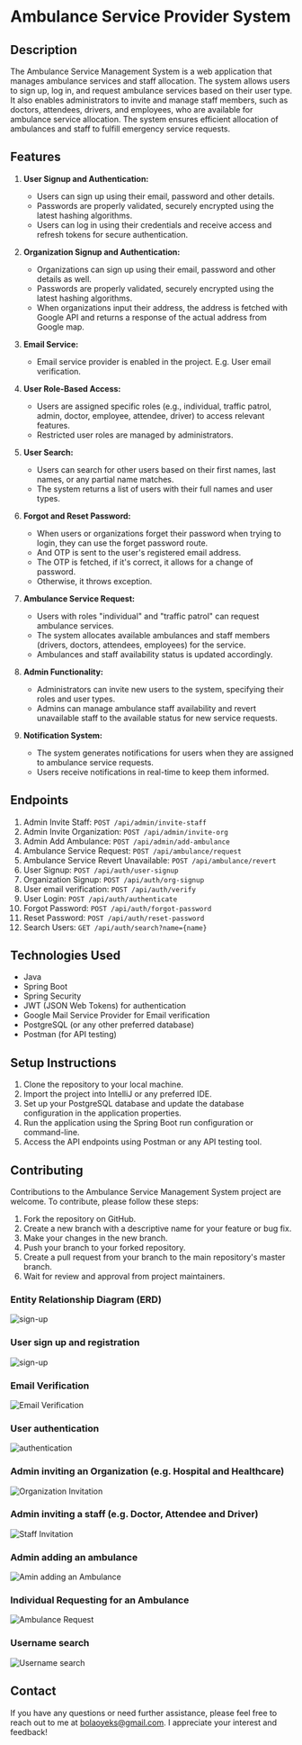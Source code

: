 # Ambulance Service Provider System

## Description

The Ambulance Service Management System is a web application that manages ambulance services and staff allocation. The system allows users to sign up, log in, and request ambulance services based on their user type. It also enables administrators to invite and manage staff members, such as doctors, attendees, drivers, and employees, who are available for ambulance service allocation. The system ensures efficient allocation of ambulances and staff to fulfill emergency service requests.

## Features

1. **User Signup and Authentication:**
    - Users can sign up using their email, password and other details.
    - Passwords are properly validated, securely encrypted using the latest hashing algorithms.
    - Users can log in using their credentials and receive access and refresh tokens for secure authentication.

2. **Organization Signup and Authentication:**
    - Organizations can sign up using their email, password and other details as well.
    - Passwords are properly validated, securely encrypted using the latest hashing algorithms.
    - When organizations input their address, the address is fetched with Google API and returns a response of the actual address from Google map.

3. **Email Service:**
    - Email service provider is enabled in the project. E.g. User email verification.

4. **User Role-Based Access:**
    - Users are assigned specific roles (e.g., individual, traffic patrol, admin, doctor, employee, attendee, driver) to access relevant features.
    - Restricted user roles are managed by administrators.

5. **User Search:**
    - Users can search for other users based on their first names, last names, or any partial name matches.
    - The system returns a list of users with their full names and user types.
   
6. **Forgot and Reset Password:**
    - When users or organizations forget their password when trying to login, they can use the forget password route.
    - And OTP is sent to the user's registered email address.
    - The OTP is fetched, if it's correct, it allows for a change of password.
    - Otherwise, it throws exception.
   
7. **Ambulance Service Request:**
    - Users with roles "individual" and "traffic patrol" can request ambulance services.
    - The system allocates available ambulances and staff members (drivers, doctors, attendees, employees) for the service.
    - Ambulances and staff availability status is updated accordingly.

8. **Admin Functionality:**
    - Administrators can invite new users to the system, specifying their roles and user types.
    - Admins can manage ambulance staff availability and revert unavailable staff to the available status for new service requests.

9. **Notification System:**
    - The system generates notifications for users when they are assigned to ambulance service requests.
    - Users receive notifications in real-time to keep them informed.

## Endpoints

1. Admin Invite Staff: `POST /api/admin/invite-staff`
2. Admin Invite Organization: `POST /api/admin/invite-org`
3. Admin Add Ambulance: `POST /api/admin/add-ambulance`
4. Ambulance Service Request: `POST /api/ambulance/request`
5. Ambulance Service Revert Unavailable: `POST /api/ambulance/revert`
6. User Signup: `POST /api/auth/user-signup`
7. Organization Signup: `POST /api/auth/org-signup`
8. User email verification: `POST /api/auth/verify`
9. User Login: `POST /api/auth/authenticate`
10. Forgot Password: `POST /api/auth/forgot-password`
11. Reset Password: `POST /api/auth/reset-password`
12. Search Users: `GET /api/auth/search?name={name}`

## Technologies Used

- Java
- Spring Boot
- Spring Security
- JWT (JSON Web Tokens) for authentication
- Google Mail Service Provider for Email verification
- PostgreSQL (or any other preferred database)
- Postman (for API testing)

## Setup Instructions

1. Clone the repository to your local machine.
2. Import the project into IntelliJ or any preferred IDE.
3. Set up your PostgreSQL database and update the database configuration in the application properties.
4. Run the application using the Spring Boot run configuration or command-line.
5. Access the API endpoints using Postman or any API testing tool.

## Contributing

Contributions to the Ambulance Service Management System project are welcome. To contribute, please follow these steps:

1. Fork the repository on GitHub.
2. Create a new branch with a descriptive name for your feature or bug fix.
3. Make your changes in the new branch.
4. Push your branch to your forked repository.
5. Create a pull request from your branch to the main repository's master branch.
6. Wait for review and approval from project maintainers.


### Entity Relationship Diagram (ERD)
![sign-up](src%2Fmain%2Fresources%2Fscreenshots%2FASPUML)

### User sign up and registration
![sign-up](src%2Fmain%2Fresources%2Fscreenshots%2Fimg_7.png)

### Email Verification
![Email Verification](src%2Fmain%2Fresources%2Fscreenshots%2Fimg_5.png)

### User authentication
![authentication](src%2Fmain%2Fresources%2Fscreenshots%2Fimg.png)

### Admin inviting an Organization (e.g. Hospital and Healthcare)
![Organization Invitation](src%2Fmain%2Fresources%2Fscreenshots%2Fimg_1.png)

### Admin inviting a staff (e.g. Doctor, Attendee and Driver)
![Staff Invitation](src%2Fmain%2Fresources%2Fscreenshots%2Fimg_3.png)

### Admin adding an ambulance
![Amin adding an Ambulance](src%2Fmain%2Fresources%2Fscreenshots%2Fimg_2.png)

### Individual Requesting for an Ambulance
![Ambulance Request](src%2Fmain%2Fresources%2Fscreenshots%2Fimg_4.png)

### Username search
![Username search](src%2Fmain%2Fresources%2Fscreenshots%2Fimg_6.png)


## Contact

If you have any questions or need further assistance, please feel free to reach out to me at [bolaoyeks@gmail.com](mailto:bolaoyeks@gmail.com). I appreciate your interest and feedback!

